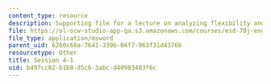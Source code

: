 ```yaml
---
content_type: resource
description: Supporting file for a lecture on analyzing flexibility and other topics.
file: https://ol-ocw-studio-app-qa.s3.amazonaws.com/courses/esd-70j-engineering-economy-module-fall-2009/b497cc82b1b8d5c63abcd40983403f6c_ESD70session4_1.xls
file_type: application/msword
parent_uid: 6260c68a-7641-339b-04f7-963f31d4376b
resourcetype: Other
title: Session 4-1
uid: b497cc82-b1b8-d5c6-3abc-d40983403f6c
---
```

